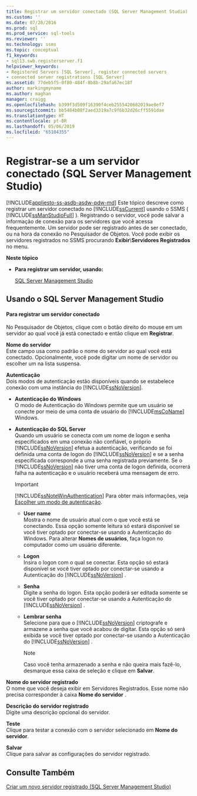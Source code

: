 ```yaml
---
title: Registrar um servidor conectado (SQL Server Management Studio) | Microsoft Docs
ms.custom: ''
ms.date: 07/28/2016
ms.prod: sql
ms.prod_service: sql-tools
ms.reviewer: ''
ms.technology: ssms
ms.topic: conceptual
f1_keywords:
- sql13.swb.registerserver.f1
helpviewer_keywords:
- Registered Servers [SQL Server], register connected servers
- connected server registrations [SQL Server]
ms.assetid: 77deb5f5-0f80-484f-8b8b-29afa67ec18f
author: markingmyname
ms.author: maghan
manager: craigg
ms.openlocfilehash: b399f3d509f16390f4ceb2555420682019ae8ef7
ms.sourcegitcommit: bb5484b08f2aed3319a7c9f6b32d26cff5591dae
ms.translationtype: HT
ms.contentlocale: pt-BR
ms.lasthandoff: 05/06/2019
ms.locfileid: "65104355"
---
```

# <a name="register-a-connected-server-sql-server-management-studio"></a>Registrar-se a um servidor conectado (SQL Server Management Studio)
[!INCLUDE[appliesto-ss-asdb-asdw-pdw-md](../../includes/appliesto-ss-asdb-asdw-pdw-md.md)]
  Este tópico descreve como registrar um servidor conectado no [!INCLUDE[ssCurrent](../../includes/sscurrent-md.md)] usando o SSMS ( [!INCLUDE[ssManStudioFull](../../includes/ssmanstudiofull-md.md)] ). Registrando o servidor, você pode salvar a informação de conexão para os servidores que você acessa frequentemente. Um servidor pode ser registrado antes de ser conectado, ou na hora da conexão no Pesquisador de Objetos.  Você pode exibir os servidores registrados no SSMS procurando **Exibir**\\**Servidores Registrados** no menu.
  
 **Neste tópico**  
  
-   **Para registrar um servidor, usando:**  
  
     [SQL Server Management Studio](#SSMSProcedure)  
  
##  <a name="SSMSProcedure"></a> Usando o SQL Server Management Studio  
  
#### <a name="to-register-a-connected-server"></a>Para registrar um servidor conectado  
  
No Pesquisador de Objetos, clique com o botão direito do mouse em um servidor ao qual você já está conectado e então clique em **Registrar**.
  
**Nome do servidor**  
Este campo usa como padrão o nome do servidor ao qual você está conectado.  Opcionalmente, você pode digitar um nome de servidor ou escolher um na lista suspensa.

**Autenticação**  
Dois modos de autenticação estão disponíveis quando se estabelece conexão com uma instância do [!INCLUDE[ssNoVersion](../../includes/ssnoversion-md.md)]. 

-    **Autenticação do Windows**  
O modo de Autenticação do Windows permite que um usuário se conecte por meio de uma conta de usuário do [!INCLUDE[msCoName](../../includes/msconame-md.md)] Windows. 

-    **Autenticação do SQL Server**   
Quando um usuário se conecta com um nome de logon e senha especificados em uma conexão não confiável, o próprio [!INCLUDE[ssNoVersion](../../includes/ssnoversion-md.md)] efetua a autenticação, verificando se foi definida uma conta de logon do [!INCLUDE[ssNoVersion](../../includes/ssnoversion-md.md)] e se a senha especificada corresponde a uma senha registrada previamente. Se o [!INCLUDE[ssNoVersion](../../includes/ssnoversion-md.md)] não tiver uma conta de logon definida, ocorrerá falha na autenticação e o usuário receberá uma mensagem de erro.

     > [!IMPORTANT]  
     > [!INCLUDE[ssNoteWinAuthentication](../../includes/ssnotewinauthentication-md.md)] Para obter mais informações, veja [Escolher um modo de autenticação](../../relational-databases/security/choose-an-authentication-mode.md).  

     -    **User name**  
Mostra o nome de usuário atual com o que você está se conectando. Essa opção somente leitura só estará disponível se você tiver optado por conectar-se usando a Autenticação do Windows. Para alterar **Nomes de usuários**, faça logon no computador como um usuário diferente. 

     -    **Logon**  
Insira o logon com o qual se conectar. Esta opção só estará disponível se você tiver optado por conectar-se usando a Autenticação do [!INCLUDE[ssNoVersion](../../includes/ssnoversion-md.md)] .  

     -    **Senha**  
Digite a senha do logon. Esta opção poderá ser editada somente se você tiver optado por conectar-se usando a Autenticação do [!INCLUDE[ssNoVersion](../../includes/ssnoversion-md.md)] . 

     -    **Lembrar senha**  
Selecione para que o [!INCLUDE[ssNoVersion](../../includes/ssnoversion-md.md)] criptografe e armazene a senha que você acabou de digitar. Esta opção só será exibida se você tiver optado por conectar-se usando a Autenticação do [!INCLUDE[ssNoVersion](../../includes/ssnoversion-md.md)] .  

          > [!NOTE]  
          > Caso você tenha armazenado a senha e não queira mais fazê-lo, desmarque essa caixa de seleção e clique em **Salvar**.  

**Nome do servidor registrado**  
O nome que você deseja exibir em Servidores Registrados. Esse nome não precisa corresponder à caixa **Nome do servidor** .  
  
**Descrição do servidor registrado**  
Digite uma descrição opcional do servidor.  
  
**Teste**  
Clique para testar a conexão com o servidor selecionado em **Nome do servidor**.  
  
**Salvar**  
Clique para salvar as configurações do servidor registrado. 

## <a name="see-also"></a>Consulte Também  
[Criar um novo servidor registrado (SQL Server Management Studio)](../../tools/sql-server-management-studio/create-a-new-registered-server-sql-server-management-studio.md)
  
  

